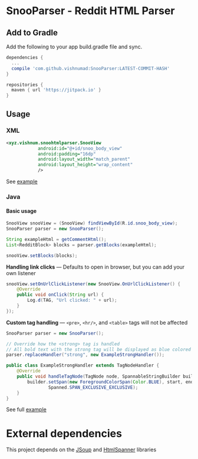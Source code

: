 # SnooParser - Reddit HTML Parser

## Add to Gradle
Add the following to your app build.gradle file and sync.
```groovy
dependencies {
  ...
  compile 'com.github.vishnumad:SnooParser:LATEST-COMMIT-HASH'
}
```
```groovy
repositories {
  maven { url 'https://jitpack.io' }
}
```
    
## Usage

### XML
```xml
<xyz.vishnum.snoohtmlparser.SnooView
            android:id="@+id/snoo_body_view"
            android:padding="16dp"
            android:layout_width="match_parent"
            android:layout_height="wrap_content"
            />
```
See [example](app/src/main/res/layout/activity_example.xml)

### Java

#### Basic usage

```java
SnooView snooView = (SnooView) findViewById(R.id.snoo_body_view);
SnooParser parser = new SnooParser();

String exampleHtml = getCommentHtml();
List<RedditBlock> blocks = parser.getBlocks(exampleHtml);

snooView.setBlocks(blocks);
```

**Handling link clicks** — Defaults to open in browser, but you can add your own listener

```java
snooView.setOnUrlClickListener(new SnooView.OnUrlClickListener() {
    @Override
    public void onClick(String url) {
        Log.d(TAG, "Url clicked: " + url);
    }
});
```

**Custom tag handling** — `<pre>`, `<hr/>`, and `<table>` tags will not be affected

```java
SnooParser parser = new SnooParser();

// Override how the <strong> tag is handled
// All bold text with the strong tag will be displayed as blue colored text
parser.replaceHandler("strong", new ExampleStrongHandler());
```

```java
public class ExampleStrongHandler extends TagNodeHandler {
    @Override
    public void handleTagNode(TagNode node, SpannableStringBuilder builder, int start, int end) {
        builder.setSpan(new ForegroundColorSpan(Color.BLUE), start, end,
                Spanned.SPAN_EXCLUSIVE_EXCLUSIVE);
    }
}
```

See full [example](app/src/main/java/xyz/vishnum/snooparser/ExampleActivity.java)

# External dependencies
This project depends on the [JSoup](https://jsoup.org/download) and [HtmlSpanner](https://github.com/NightWhistler/HtmlSpanner) libraries
